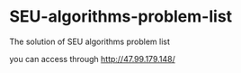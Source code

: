 # SEU-algorithms-problem-list
The solution of SEU algorithms problem list

you can access through http://47.99.179.148/
